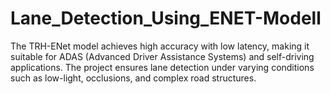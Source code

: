 # Lane_Detection_Using_ENET-Modell
The TRH-ENet model achieves high accuracy with low latency, making it suitable for ADAS (Advanced Driver Assistance Systems) and self-driving applications. The project ensures lane detection under varying conditions such as low-light, occlusions, and complex road structures.
